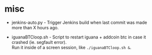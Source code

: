 # misc

- jenkins-auto.py - Trigger Jenkins build when last commit was made more than X hours ago.

- iguanaBTCloop.sh - Script to restart iguana + addcoin btc in case it crashed (ie. segfault error).  
Run it inside of a screen session, like
`./iguanaBTCloop.sh &`.

